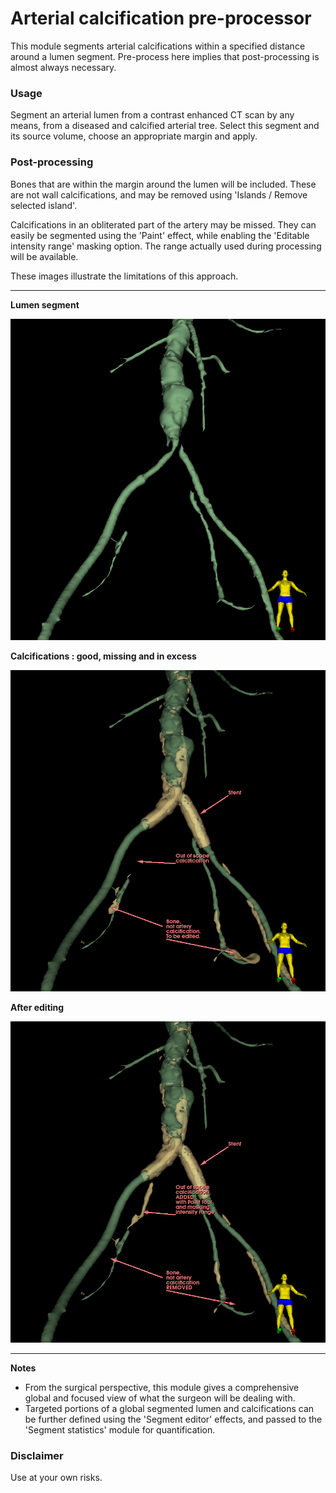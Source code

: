 # Arterial calcification pre-processor

This module segments arterial calcifications within a specified distance around a lumen segment. Pre-process here implies that post-processing is almost always necessary.

### Usage

Segment an arterial lumen from a contrast enhanced CT scan by any means, from a diseased and calcified arterial tree. Select this segment and its source volume, choose an appropriate margin and apply.


### Post-processing

Bones that are within the margin around the lumen will be included. These are not wall calcifications, and may be removed using 'Islands / Remove selected island'.

Calcifications in an obliterated part of the artery may be missed. They can easily be segmented using the 'Paint' effect, while enabling the 'Editable intensity range' masking option. The range actually used during processing will be available.

These images illustrate the limitations of this approach.

---

**Lumen segment**

![Lumen only](ArterialCalcificationPreProcessor_0.png)

**Calcifications : good, missing and in excess**

![Calcifications](ArterialCalcificationPreProcessor_1.png)

**After editing**

![Calcifications edited](ArterialCalcificationPreProcessor_2.png)

---

**Notes**

- From the surgical perspective, this module gives a comprehensive global and focused view of what the surgeon will be dealing with.
- Targeted portions of a global segmented lumen and calcifications can be further defined using the 'Segment editor' effects, and passed to the 'Segment statistics' module for quantification.

### Disclaimer

Use at your own risks.
